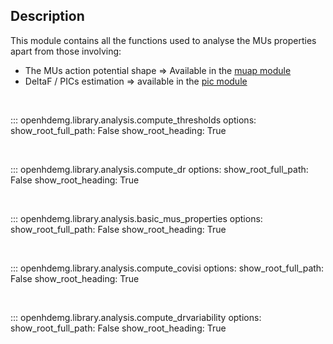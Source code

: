 Description
-----------
This module contains all the functions used to analyse the MUs properties apart from those involving:

- The MUs action potential shape => Available in the [muap module](api_muap.md)
- DeltaF / PICs estimation => available in the [pic module](api_pic.md)

<br/>

::: openhdemg.library.analysis.compute_thresholds
    options:
        show_root_full_path: False
        show_root_heading: True

<br/>

::: openhdemg.library.analysis.compute_dr
    options:
        show_root_full_path: False
        show_root_heading: True

<br/>

::: openhdemg.library.analysis.basic_mus_properties
    options:
        show_root_full_path: False
        show_root_heading: True

<br/>

::: openhdemg.library.analysis.compute_covisi
    options:
        show_root_full_path: False
        show_root_heading: True

<br/>

::: openhdemg.library.analysis.compute_drvariability
    options:
        show_root_full_path: False
        show_root_heading: True

<br/>
